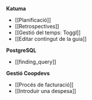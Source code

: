 **Katuma**

* [[Planificació]]
* [[Retrospectives]]
* [[Gestió del temps: Toggl]]
* [[Editar contingut de la guia]]

**PostgreSQL**

* [[finding_query]]

**Gestió Coopdevs**

* [[Procés de facturació]]
* [[Introduir una despesa]]
